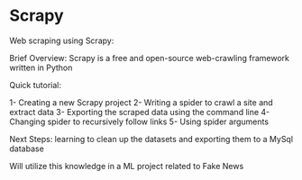 # Scrapy
Web scraping using Scrapy:

Brief Overview: 
  Scrapy is a free and open-source web-crawling framework written in Python
  
 Quick tutorial: 
  
1- Creating a new Scrapy project
2- Writing a spider to crawl a site and extract data
3- Exporting the scraped data using the command line
4- Changing spider to recursively follow links
5- Using spider arguments

Next Steps: learning to clean up the datasets and exporting them to a MySql database 

Will utilize this knowledge in a ML project related to Fake News  
